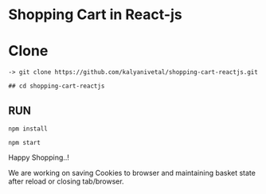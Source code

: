 # Shopping Cart in React-js

# Clone 

	-> git clone https://github.com/kalyanivetal/shopping-cart-reactjs.git
	
	## cd shopping-cart-reactjs	
	
	
## RUN

	npm install
	
	npm start
	
Happy Shopping..!

We are working on saving Cookies to browser and maintaining basket state after reload or closing tab/browser.
